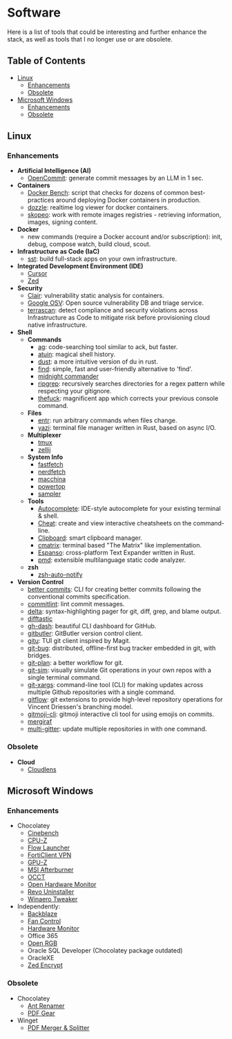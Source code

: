 # Software <!-- omit in toc -->

Here is a list of tools that could be interesting and further enhance the stack, as well as tools that I no longer use or are obsolete.

## Table of Contents <!-- omit in toc -->

- [Linux](#linux)
  - [Enhancements](#enhancements)
  - [Obsolete](#obsolete)
- [Microsoft Windows](#microsoft-windows)
  - [Enhancements](#enhancements-1)
  - [Obsolete](#obsolete-1)

## Linux

### Enhancements

- **Artificial Intelligence (AI)**
  - [OpenCommit](https://github.com/di-sukharev/opencommit): generate commit messages by an LLM in 1 sec.
- **Containers**
  - [Docker Bench](https://github.com/docker/docker-bench-security): script that checks for dozens of common best-practices around deploying Docker containers in production.
  - [dozzle](https://github.com/amir20/dozzle): realtime log viewer for docker containers.
  - [skopeo](https://github.com/containers/skopeo): work with remote images registries - retrieving information, images, signing content.
- **Docker**
  - new commands (require a Docker account and/or subscription): init, debug, compose watch, build cloud, scout.
- **Infrastructure as Code (IaC)**
  - [sst](https://sst.dev): build full-stack apps on your own infrastructure.
- **Integrated Development Environment (IDE)**
  - [Cursor](https://github.com/getcursor/cursor)
  - [Zed](https://github.com/zed-industries/zed)
- **Security**
  - [Clair](https://github.com/quay/clair): vulnerability static analysis for containers.
  - [Google OSV](https://github.com/google/osv.dev): Open source vulnerability DB and triage service.
  - [terrascan](https://github.com/tenable/terrascan): detect compliance and security violations across Infrastructure as Code to mitigate risk before provisioning cloud native infrastructure.
- **Shell**
  - **Commands**
    - [ag](https://github.com/ggreer/the_silver_searcher): code-searching tool similar to ack, but faster.
    - [atuin](https://github.com/atuinsh/atuin): magical shell history.
    - [dust](https://github.com/bootandy/dust): a more intuitive version of du in rust.
    - [find](https://github.com/sharkdp/fd): simple, fast and user-friendly alternative to 'find'.
    - [midnight commander](https://github.com/MidnightCommander/mc)
    - [ripgrep](https://github.com/BurntSushi/ripgrep): recursively searches directories for a regex pattern while respecting your gitignore.
    - [thefuck](https://github.com/nvbn/thefuck): magnificent app which corrects your previous console command.
  - **Files**
    - [entr](https://github.com/eradman/entr): run arbitrary commands when files change.
    - [yazi](https://github.com/sxyazi/yazi): terminal file manager written in Rust, based on async I/O.
  - **Multiplexer**
    - [tmux](https://github.com/tmux/tmux)
    - [zellij](https://github.com/zellij-org/zellij)
  - **System Info**
    - [fastfetch](https://github.com/fastfetch-cli/fastfetch)
    - [nerdfetch](https://github.com/ThatOneCalculator/NerdFetch)
    - [macchina](https://github.com/Macchina-CLI/macchina)
    - [powertop](https://github.com/fenrus75/powertop)
    - [sampler](https://github.com/sqshq/sampler)
  - **Tools**
    - [Autocomplete](https://github.com/withfig/autocomplete): IDE-style autocomplete for your existing terminal & shell.
    - [Cheat](https://github.com/cheat/cheat): create and view interactive cheatsheets on the command-line.
    - [Clipboard](https://github.com/Slackadays/Clipboard): smart clipboard manager.
    - [cmatrix](https://github.com/abishekvashok/cmatrix): terminal based "The Matrix" like implementation.
    - [Espanso](https://github.com/espanso/espanso): cross-platform Text Expander written in Rust.
    - [pmd](https://github.com/pmd/pmd): extensible multilanguage static code analyzer.
  - **zsh**
    - [zsh-auto-notify](https://github.com/MichaelAquilina/zsh-auto-notify)
- **Version Control**
  - [better commits](https://github.com/Everduin94/better-commits): CLI for creating better commits following the conventional commits specification.
  - [commitlint](https://github.com/conventional-changelog/commitlint): lint commit messages.
  - [delta](https://github.com/dandavison/delta): syntax-highlighting pager for git, diff, grep, and blame output.
  - [difftastic](https://difftastic.wilfred.me.uk)
  - [gh-dash](https://github.com/dlvhdr/gh-dash): beautiful CLI dashboard for GitHub.
  - [gitbutler](https://github.com/gitbutlerapp/gitbutler): GitButler version control client.
  - [gitu](https://github.com/altsem/gitu): TUI git client inspired by Magit.
  - [git-bug](https://github.com/git-bug/git-bug): distributed, offline-first bug tracker embedded in git, with bridges.
  - [git-plan](https://github.com/rorybyrne/git-plan): a better workflow for git.
  - [git-sim](https://github.com/initialcommit-com/git-sim): visually simulate Git operations in your own repos with a single terminal command.
  - [git-xargs](https://github.com/gruntwork-io/git-xargs): command-line tool (CLI) for making updates across multiple Github repositories with a single command.
  - [gitflow](https://github.com/nvie/gitflow): git extensions to provide high-level repository operations for Vincent Driessen's branching model.
  - [gitmoji-cli](https://github.com/carloscuesta/gitmoji-cli): gitmoji interactive cli tool for using emojis on commits.
  - [mergiraf](https://mergiraf.org)
  - [multi-gitter](https://github.com/lindell/multi-gitter): update multiple repositories in with one command.

### Obsolete

- **Cloud**
  - [Cloudlens](https://github.com/one2nc/cloudlens)

## Microsoft Windows

### Enhancements

- Chocolatey
  - [Cinebench](https://community.chocolatey.org/packages/cinebench)
  - [CPU-Z](https://community.chocolatey.org/packages/cpu-z)
  - [Flow Launcher](https://community.chocolatey.org/packages/flow-launcher)
  - [FortiClient VPN](https://community.chocolatey.org/packages/forticlientvpn)
  - [GPU-Z](https://community.chocolatey.org/packages/gpu-z)
  - [MSI Afterburner](https://community.chocolatey.org/packages/msiafterburner)
  - [OCCT](https://community.chocolatey.org/packages/occt)
  - [Open Hardware Monitor](https://community.chocolatey.org/packages/openhardwaremonitor)
  - [Revo Uninstaller](https://community.chocolatey.org/packages/revo-uninstaller)
  - [Winaero Tweaker](https://community.chocolatey.org/packages/winaero-tweaker)
- Independently:
  - [Backblaze](https://www.backblaze.com)
  - [Fan Control](https://getfancontrol.com)
  - [Hardware Monitor](https://www.cpuid.com/softwares/hwmonitor.html)
  - Office 365
  - [Open RGB](https://openrgb.org/)
  - Oracle SQL Developer (Chocolatey package outdated)
  - OracleXE
  - [Zed Encrypt](https://www.zedencrypt.com)

### Obsolete

- Chocolatey
  - [Ant Renamer](https://www.antp.be/software/renamer)
  - [PDF Gear](https://www.pdfgear.com/)
- Winget
  - [PDF Merger & Splitter](https://www.anywaysoft.com/pdf-merger-splitter/index.html)
